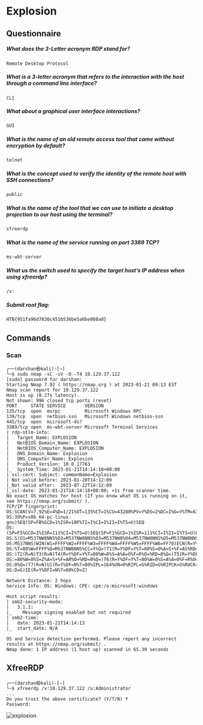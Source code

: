 # Explosion

## Questionnaire

##### What does the 3-Letter acronym RDP stand for?

```
Remote Desktop Protocol
```

##### What is a 3-letter acronym that refers to the interaction with the host through a command line interface?

```
CLI
```

##### What about a graphical user interface interactions?

```
GUI
```

##### What is the name of an old remote access tool that came without encryption by default?

```
telnet
```

##### What is the concept used to verify the identity of the remote host with SSH connections?

```
public
```

##### What is the name of the tool that we can use to initiate a desktop projection to our host using the terminal?

```
xfreerdp
```

##### What is the name of the service running on port 3389 TCP?

```
ms-wbt-server
```

##### What us the switch used to specify the target host’s IP address when using xfreerdp?

```
/v:
```

##### Submit root flag:

```
HTB{951fa96d7830c451b536be5a6be008a0}
```

## Commands

### Scan

```
┌──(darshan㉿kali)-[~]
└─$ sudo nmap -sC -sV -O -T4 10.129.37.122 
[sudo] password for darshan: 
Starting Nmap 7.92 ( https://nmap.org ) at 2023-01-21 09:13 EST
Nmap scan report for 10.129.37.122
Host is up (0.27s latency).
Not shown: 996 closed tcp ports (reset)
PORT     STATE SERVICE       VERSION
135/tcp  open  msrpc         Microsoft Windows RPC
139/tcp  open  netbios-ssn   Microsoft Windows netbios-ssn
445/tcp  open  microsoft-ds?
3389/tcp open  ms-wbt-server Microsoft Terminal Services
| rdp-ntlm-info: 
|   Target_Name: EXPLOSION
|   NetBIOS_Domain_Name: EXPLOSION
|   NetBIOS_Computer_Name: EXPLOSION
|   DNS_Domain_Name: Explosion
|   DNS_Computer_Name: Explosion
|   Product_Version: 10.0.17763
|_  System_Time: 2023-01-21T14:14:10+00:00
| ssl-cert: Subject: commonName=Explosion
| Not valid before: 2023-01-20T14:12:09
|_Not valid after:  2023-07-22T14:12:09
|_ssl-date: 2023-01-21T14:14:18+00:00; +1s from scanner time.
No exact OS matches for host (If you know what OS is running on it, see https://nmap.org/submit/ ).
TCP/IP fingerprint:
OS:SCAN(V=7.92%E=4%D=1/21%OT=135%CT=1%CU=43280%PV=Y%DS=2%DC=I%G=Y%TM=63CBF3
OS:39%P=x86_64-pc-linux-gnu)SEQ(SP=FB%GCD=1%ISR=10F%TI=I%CI=I%II=I%TS=U)SEQ
OS:(SP=F5%GCD=1%ISR=111%CI=I%TS=U)SEQ(SP=F1%GCD=1%ISR=111%CI=I%II=I%TS=U)OP
OS:S(O1=M537NW8NNS%O2=M537NW8NNS%O3=M537NW8%O4=M537NW8NNS%O5=M537NW8NNS%O6=
OS:M537NNS)WIN(W1=FFFF%W2=FFFF%W3=FFFF%W4=FFFF%W5=FFFF%W6=FF70)ECN(R=Y%DF=Y
OS:%T=80%W=FFFF%O=M537NW8NNS%CC=Y%Q=)T1(R=Y%DF=Y%T=80%S=O%A=S+%F=AS%RD=0%Q=
OS:)T2(R=N)T3(R=N)T4(R=Y%DF=Y%T=80%W=0%S=A%A=O%F=R%O=%RD=0%Q=)T5(R=Y%DF=Y%T
OS:=80%W=0%S=Z%A=S+%F=AR%O=%RD=0%Q=)T6(R=Y%DF=Y%T=80%W=0%S=A%A=O%F=R%O=%RD=
OS:0%Q=)T7(R=N)U1(R=Y%DF=N%T=80%IPL=164%UN=0%RIPL=G%RID=G%RIPCK=G%RUCK=G%RU
OS:D=G)IE(R=Y%DFI=N%T=80%CD=Z)

Network Distance: 2 hops
Service Info: OS: Windows; CPE: cpe:/o:microsoft:windows

Host script results:
| smb2-security-mode: 
|   3.1.1: 
|_    Message signing enabled but not required
| smb2-time: 
|   date: 2023-01-21T14:14:13
|_  start_date: N/A

OS and Service detection performed. Please report any incorrect results at https://nmap.org/submit/ .
Nmap done: 1 IP address (1 host up) scanned in 65.39 seconds

```


## XfreeRDP

```
┌──(darshan㉿kali)-[~]
└─$ xfreerdp /v:10.129.37.122 /u:Administrator
...
Do you trust the above certificate? (Y/T/N) Y
Password: 

```

![explosion](https://user-images.githubusercontent.com/87711310/213870888-d79e8240-353a-44ea-b422-0a9fff5653d6.png)
